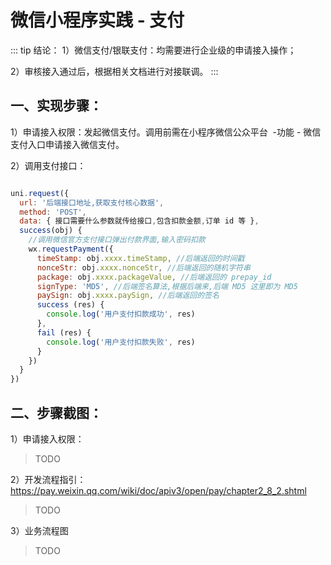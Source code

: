 # 微信小程序实践 - 支付

::: tip 结论：
1）微信支付/银联支付：均需要进行企业级的申请接入操作；

2）审核接入通过后，根据相关文档进行对接联调。
:::

## 一、实现步骤：

1）申请接入权限：发起微信支付。调用前需在小程序微信公众平台  -功能 - 微信支付入口申请接入微信支付。

2）调用支付接口：

```js

uni.request({
  url: '后端接口地址,获取支付核心数据',
  method: 'POST',
  data: { 接口需要什么参数就传给接口,包含扣款金额,订单 id 等 },
  success(obj) {
    //调用微信官方支付接口弹出付款界面,输入密码扣款
    wx.requestPayment({
      timeStamp: obj.xxxx.timeStamp, //后端返回的时间戳
      nonceStr: obj.xxxx.nonceStr, //后端返回的随机字符串
      package: obj.xxxx.packageValue, //后端返回的 prepay_id
      signType: 'MD5', //后端签名算法,根据后端来,后端 MD5 这里即为 MD5
      paySign: obj.xxxx.paySign, //后端返回的签名
      success (res) {
        console.log('用户支付扣款成功', res)
      },
      fail (res) {
        console.log('用户支付扣款失败', res)
      }
    })
  }
})
```

## 二、步骤截图：

1）申请接入权限：

> TODO

2）开发流程指引：https://pay.weixin.qq.com/wiki/doc/apiv3/open/pay/chapter2_8_2.shtml

> TODO

3）业务流程图

> TODO
